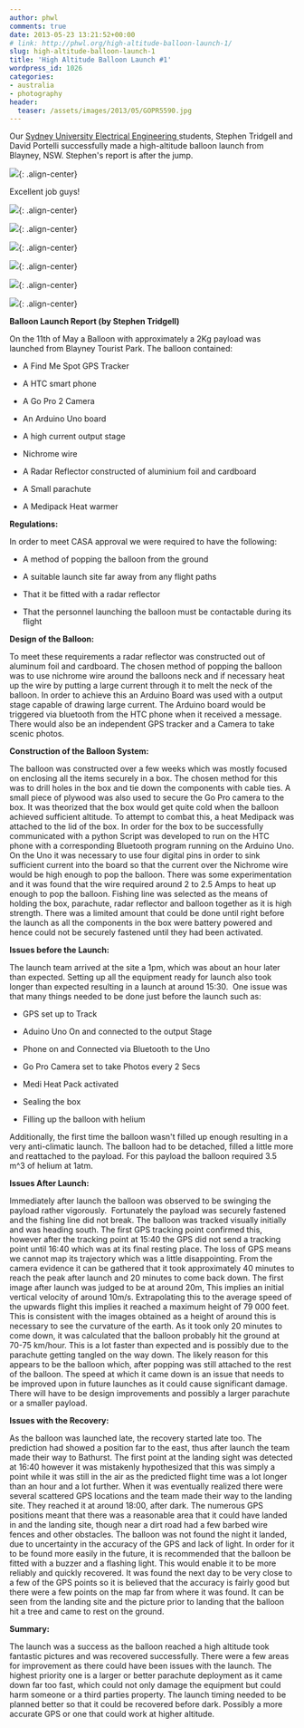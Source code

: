 ```yaml
---
author: phwl
comments: true
date: 2013-05-23 13:21:52+00:00
# link: http://phwl.org/high-altitude-balloon-launch-1/
slug: high-altitude-balloon-launch-1
title: 'High Altitude Balloon Launch #1'
wordpress_id: 1026
categories:
- australia
- photography
header:
  teaser: /assets/images/2013/05/GOPR5590.jpg
---
```


Our [Sydney University Electrical Engineering ](http://www.ee.usyd.edu.au)students, Stephen Tridgell and David Portelli successfully made a high-altitude balloon launch from Blayney, NSW. Stephen's report is after the jump.

![](/assets/images/2013/05/GOPR5590.jpg){: .align-center}

<!-- more -->

Excellent job guys!

![](/assets/images/2013/05/936768_10200551479541477_289143142_n.jpg){: .align-center}

<!-- more -->

![](/assets/images/2013/05/942112_10200551489181718_819025503_n.jpg){: .align-center}

![](/assets/images/2013/05/GOPR4668.jpg){: .align-center}

![](/assets/images/2013/05/GOPR4935.jpg){: .align-center}

![](/assets/images/2013/05/GOPR5590.jpg){: .align-center}

![](/assets/images/2013/05/942273_10200551505942137_1613835602_n.jpg){: .align-center}



**Balloon Launch Report (by Stephen Tridgell)**

On the 11th of May a Balloon with approximately a 2Kg payload was launched from Blayney Tourist Park. The balloon contained:




  * A Find Me Spot GPS Tracker


  * A HTC smart phone


  * A Go Pro 2 Camera


  * An Arduino Uno board


  * A high current output stage


  * Nichrome wire


  * A Radar Reflector constructed of aluminium foil and cardboard


  * A Small parachute


  * A Medipack Heat warmer


**Regulations:**

In order to meet CASA approval we were required to have the following:




  * A method of popping the balloon from the ground


  * A suitable launch site far away from any flight paths


  * That it be fitted with a radar reflector


  * That the personnel launching the balloon must be contactable during its flight


**Design of the Balloon:**

To meet these requirements a radar reflector was constructed out of aluminum foil and cardboard. The chosen method of popping the balloon was to use nichrome wire around the balloons neck and if necessary heat up the wire by putting a large current through it to melt the neck of the balloon. In order to achieve this an Arduino Board was used with a output stage capable of drawing large current. The Arduino board would be triggered via bluetooth from the HTC phone when it received a message. There would also be an independent GPS tracker and a Camera to take scenic photos.

**Construction of the Balloon System:**

The balloon was constructed over a few weeks which was mostly focused on enclosing all the items securely in a box. The chosen method for this was to drill holes in the box and tie down the components with cable ties. A small piece of plywood was also used to secure the Go Pro camera to the box. It was theorized that the box would get quite cold when the balloon achieved sufficient altitude. To attempt to combat this, a heat Medipack was attached to the lid of the box. In order for the box to be successfully communicated with a python Script was developed to run on the HTC phone with a corresponding Bluetooth program running on the Arduino Uno. On the Uno it was necessary to use four digital pins in order to sink sufficient current into the board so that the current over the Nichrome wire would be high enough to pop the balloon. There was some experimentation and it was found that the wire required around 2 to 2.5 Amps to heat up enough to pop the balloon. Fishing line was selected as the means of holding the box, parachute, radar reflector and balloon together as it is high strength. There was a limited amount that could be done until right before the launch as all the components in the box were battery powered and hence could not be securely fastened until they had been activated.

**Issues before the Launch:**

The launch team arrived at the site a 1pm, which was about an hour later than expected. Setting up all the equipment ready for launch also took longer than expected resulting in a launch at around 15:30.  One issue was that many things needed to be done just before the launch such as:




  * GPS set up to Track


  * Aduino Uno On and connected to the output Stage


  * Phone on and Connected via Bluetooth to the Uno


  * Go Pro Camera set to take Photos every 2 Secs


  * Medi Heat Pack activated


  * Sealing the box


  * Filling up the balloon with helium


Additionally, the first time the balloon wasn't filled up enough resulting in a very anti-climatic launch. The balloon had to be detached, filled a little more and reattached to the payload. For this payload the balloon required 3.5 m^3 of helium at 1atm.

**Issues After Launch:**

Immediately after launch the balloon was observed to be swinging the payload rather vigorously.  Fortunately the payload was securely fastened and the fishing line did not break. The balloon was tracked visually initially and was heading south. The first GPS tracking point confirmed this, however after the tracking point at 15:40 the GPS did not send a tracking point until 16:40 which was at its final resting place. The loss of GPS means we cannot map its trajectory which was a little disappointing. From the camera evidence it can be gathered that it took approximately 40 minutes to reach the peak after launch and 20 minutes to come back down. The first image after launch was judged to be at around 20m, This implies an initial vertical velocity of around 10m/s. Extrapolating this to the average speed of the upwards flight this implies it reached a maximum height of 79 000 feet. This is consistent with the images obtained as a height of around this is necessary to see the curvature of the earth. As it took only 20 minutes to come down, it was calculated that the balloon probably hit the ground at 70-75 km/hour. This is a lot faster than expected and is possibly due to the parachute getting tangled on the way down. The likely reason for this appears to be the balloon which, after popping was still attached to the rest of the balloon. The speed at which it came down is an issue that needs to be improved upon in future launches as it could cause significant damage. There will have to be design improvements and possibly a larger parachute or a smaller payload.

**Issues with the Recovery:**

As the balloon was launched late, the recovery started late too. The prediction had showed a position far to the east, thus after launch the team made their way to Bathurst. The first point at the landing sight was detected at 16:40 however it was mistakenly hypothesized that this was simply a point while it was still in the air as the predicted flight time was a lot longer than an hour and a lot further. When it was eventually realized there were several scattered GPS locations and the team made their way to the landing site. They reached it at around 18:00, after dark. The numerous GPS positions meant that there was a reasonable area that it could have landed in and the landing site, though near a dirt road had a few barbed wire fences and other obstacles. The balloon was not found the night it landed, due to uncertainty in the accuracy of the GPS and lack of light. In order for it to be found more easily in the future, it is recommended that the balloon be fitted with a buzzer and a flashing light. This would enable it to be more reliably and quickly recovered. It was found the next day to be very close to a few of the GPS points so it is believed that the accuracy is fairly good but there were a few points on the map far from where it was found. It can be seen from the landing site and the picture prior to landing that the balloon hit a tree and came to rest on the ground.

**Summary:**

The launch was a success as the balloon reached a high altitude took fantastic pictures and was recovered successfully. There were a few areas for improvement as there could have been issues with the launch. The highest priority one is a larger or better parachute deployment as it came down far too fast, which could not only damage the equipment but could harm someone or a third parties property. The launch timing needed to be planned better so that it could be recovered before dark. Possibly a more accurate GPS or one that could work at higher altitude.



